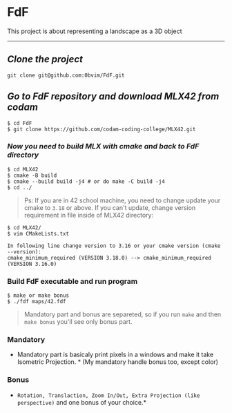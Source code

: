 # FdF
This project is about representing a landscape as a 3D object

---

## ***Clone the project***
```link
git clone git@github.com:0bvim/FdF.git
```

## ***Go to FdF repository and download MLX42 from codam***
```
$ cd FdF
$ git clone https://github.com/codam-coding-college/MLX42.git
```

### ***Now you need to build MLX with cmake and back to FdF directory***
```
$ cd MLX42
$ cmake -B build
$ cmake --build build -j4 # or do make -C build -j4
$ cd ../
```
> Ps: If you are in 42 school machine, you need to change update your cmake to `3.18` or above.
> If you can't update, change version requirement in file inside of MLX42 directory:
```
$ cd MLX42/
$ vim CMakeLists.txt

In following line change version to 3.16 or your cmake version (cmake --version):
cmake_minimum_required (VERSION 3.18.0) --> cmake_minimum_required (VERSION 3.16.0)
```
 
### Build FdF executable and run program
```
$ make or make bonus
$ ./fdf maps/42.fdf
```

> Mandatory part and bonus are separeted, so if you run `make` and then `make bonus` you'll see only bonus part.

### Mandatory 
* Mandatory part is basicaly print pixels in a windows and make it take Isometric Projection. * (My mandatory handle bonus too, except color)
### Bonus
* `Rotation, Translaction, Zoom In/Out, Extra Projection (like perspective)` and one bonus of your choice.*
